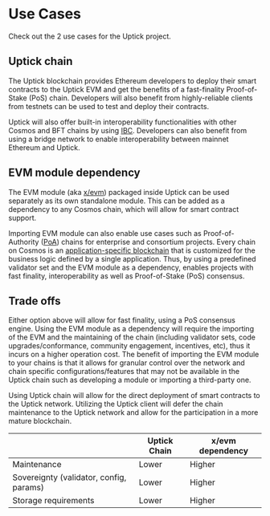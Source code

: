 # Use Cases

Check out the 2 use cases for the Uptick project.

## Uptick chain

The Uptick blockchain provides Ethereum developers to deploy their smart contracts to the Uptick EVM and get the benefits of a fast-finality Proof-of-Stake (PoS) chain. Developers will also benefit from highly-reliable clients from testnets can be used to test and deploy their contracts.

Uptick will also offer built-in interoperability functionalities with other Cosmos and BFT chains by using [IBC](https://cosmos.network/ibc). Developers can also benefit from using a bridge network to enable interoperability between mainnet Ethereum and Uptick.

## EVM module dependency

The EVM module (aka [x/evm](https://github.com/tharsis/ethermint/tree/main/x/evm)) packaged inside Uptick can be used separately as its own standalone module. This can be added as a dependency to any Cosmos chain, which will allow for smart contract support.

Importing EVM module can also enable use cases such as Proof-of-Authority ([PoA](https://en.wikipedia.org/wiki/Proof_of_authority)) chains for enterprise and consortium projects. Every chain on Cosmos is an [application-specific blockchain](https://docs.cosmos.network/main/intro/why-app-specific.html) that is customized for the business logic defined by a single application. Thus, by using a predefined validator set and the EVM module as a dependency, enables projects with fast finality, interoperability as well as Proof-of-Stake (PoS) consensus.

## Trade offs

Either option above will allow for fast finality, using a PoS consensus engine. Using the EVM module as a dependency will require the importing of the EVM and the maintaining of the chain (including validator sets, code upgrades/conformance, community engagement, incentives, etc), thus it incurs on a higher operation cost. The benefit of importing the EVM module to your chains is that it allows for granular control over the network and chain specific configurations/features that may not be available in the Uptick chain such as developing a module or importing a third-party one.

Using Uptick chain will allow for the direct deployment of smart contracts to the Uptick network. Utilizing the Uptick client will defer the chain maintenance to the Uptick network and allow for the participation in a more mature blockchain.

|                                         | Uptick Chain | x/evm dependency |
| --------------------------------------- | ------------ | ---------------- |
| Maintenance                             | Lower        | Higher           |
| Sovereignty (validator, config, params) | Lower        | Higher           |
| Storage requirements                    | Lower        | Higher           |
